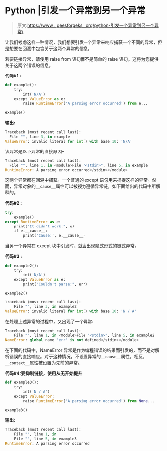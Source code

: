 # Python |引发一个异常到另一个异常

> 原文:[https://www . geesforgeks . org/python-引发一个异常到另一个异常/](https://www.geeksforgeeks.org/python-raising-an-exception-to-another-exception/)

让我们考虑这样一种情况，我们想要引发一个异常来响应捕获一个不同的异常，但是想要在回溯中包含关于这两个异常的信息。

若要链接异常，请使用 raise from 语句而不是简单的 raise 语句。这将为您提供关于这两个错误的信息。

**代码#1 :**

```py
def example():
    try:
        int('N/A')
    except ValueError as e:
        raise RuntimeError('A parsing error occurred') from e...

example()
```

**输出:**

```py
Traceback (most recent call last):
  File "", line 3, in example
ValueError: invalid literal for int() with base 10: 'N/A'

```

该异常是以下异常的直接原因–

```py
Traceback (most recent call last):
  File "", line 1, in <module>File "<stdin>", line 5, in example
RuntimeError: A parsing error occurred</stdin></module> 
```

这两个异常都在回溯中捕获。一个普通的 except 语句用来捕捉这样的异常。然而，异常对象的`__cause__`属性可以被视为遵循异常链，如下面给出的代码中所解释的。

**代码#2 :**

```py
try:
    example()
except RuntimeError as e:
    print("It didn't work:", e)
    if e.__cause__:
        print('Cause:', e.__cause__)
```

当另一个异常在 except 块中引发时，就会出现隐式形式的链式异常。

**代码#3 :**

```py
def example2():
    try:
        int('N/A')
    except ValueError as e:
        print("Couldn't parse:", err)

example2()
```

```py
Traceback (most recent call last):
    File "", line 3, in example2
ValueError: invalid literal for int() with base 10: 'N / A' 
```

在处理上述异常的过程中，又出现了一个异常:

```py
Traceback (most recent call last):
    File "", line 1, in <module>File "<stdin>", line 5, in example2
NameError: global name 'err' is not defined</stdin></module> 
```

在下面的代码中，NameError 异常是作为编程错误的结果而引发的，而不是对解析错误的直接响应。对于这种情况，不设置异常的`__cause__`属性。相反，`__context__`属性被设置为先前的异常。

**代码#4:要抑制链接，使用从无开始提升**

```py
def example3():
    try:
        int('N / A')
    except ValueError:
        raise RuntimeError('A parsing error occurred') from None...

example3()
```

**输出:**

```py
Traceback (most recent call last):
    File "", line 1, in 
    File "", line 5, in example3
RuntimeError: A parsing error occurred

```